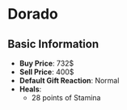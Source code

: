 # Dorado

## Basic Information

- **Buy Price**: 732$
- **Sell Price**: 400$
- **Default Gift Reaction**: Normal
- **Heals**:
  - 28 points of Stamina